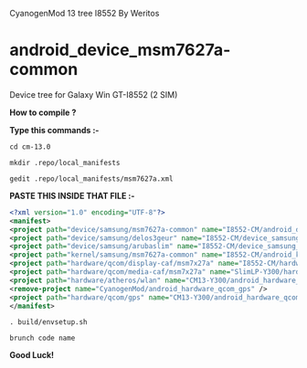 CyanogenMod 13 tree I8552 By Weritos

android_device_msm7627a-common
======================

Device tree for Galaxy Win GT-I8552 (2 SIM)

<b>How to compile ?</b>

<b>Type this commands :- </b>

`cd cm-13.0`

`mkdir .repo/local_manifests`

`gedit .repo/local_manifests/msm7627a.xml `

<b>PASTE THIS INSIDE THAT FILE :- </b>


```xml
<?xml version="1.0" encoding="UTF-8"?>
<manifest>
<project path="device/samsung/msm7627a-common" name="I8552-CM/android_device_msm7627a-common" revision="cm-13.0" />
<project path="device/samsung/delos3geur" name="I8552-CM/device_samsung_delos3geur" revision="master" />
<project path="device/samsung/arubaslim" name="I8552-CM/device_samsung_arubaslim" revision="master" />
<project path="kernel/samsung/msm7627a-common" name="I8552-CM/android_kernel_arubaslim" revision="mm6.0" />
<project path="hardware/qcom/display-caf/msm7x27a" name="I8552-CM/hardware_qcom_display-caf" revision="cm-14.0" />
<project path="hardware/qcom/media-caf/msm7x27a" name="SlimLP-Y300/hardware_qcom_media" revision="lp5.1" />
<project path="hardware/atheros/wlan" name="CM13-Y300/android_hardware_atheros_wlan" remote="github" revision="cm-13.0" />
<remove-project name="CyanogenMod/android_hardware_qcom_gps" />
<project path="hardware/qcom/gps" name="CM13-Y300/android_hardware_qcom_gps" revision="cm-13.0" />
</manifest>
```

`. build/envsetup.sh `

`brunch code name `

<b>Good Luck!</b>

